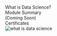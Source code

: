 What is Data Science? <br>
Module Summary<Br>
(Coming Soon) <br>
Certificates <br>
![what is data science](https://github.com/KailaniBailey/IBM-Data-Science-Professional-Certificate/assets/158431578/cbc0f6cf-83ef-4fea-a13f-079f6833894a)

